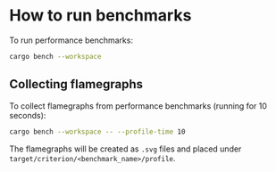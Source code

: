 # How to run benchmarks

To run performance benchmarks:

```bash
cargo bench --workspace
```

## Collecting flamegraphs

To collect flamegraphs from performance benchmarks (running for 10 seconds):

```bash
cargo bench --workspace -- --profile-time 10
```

The flamegraphs will be created as `.svg` files and placed under `target/criterion/<benchmark_name>/profile`.
